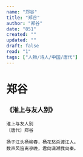 ```yaml
---
name: "郑谷"
title: "郑谷"
author: "郑谷"
date: "851"
created: ""
updated: ""
draft: false
read: "1"
tags: ["人物/诗人/中国/唐代"]
---
```


# 郑谷

### 《淮上与友人别》

```
淮上与友人别
〔唐代〕郑谷

扬子江头杨柳春，杨花愁杀渡江人。
数声风笛离亭晚，君向潇湘我向秦。
```
